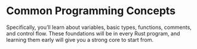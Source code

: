 # Common Programming Concepts

Specifically, you’ll learn about variables, basic types, functions, comments, and control flow. These foundations will be in every Rust program, and learning them early will give you a strong core to start from.